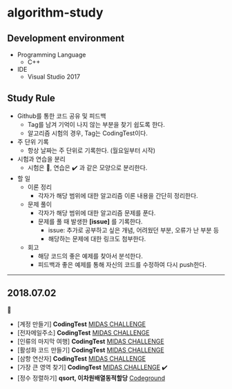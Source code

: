 # algorithm-study

## Development environment
* Programming Language
    * C++
* IDE
    * Visual Studio 2017

## Study Rule
* Github를 통한 코드 공유 및 피드백
    * Tag를 남겨 기억이 나지 않는 부분을 찾기 쉽도록 한다.    
    * 알고리즘 시험의 경우, Tag는 CodingTest이다.
* 주 단위 기록
    * 항상 날짜는 주 단위로 기록한다. (월요일부터 시작)
* 시험과 연습을 분리
    * 시험은 :memo:, 연습은 :heavy_check_mark: 과 같은 모양으로 분리한다.
* 할 일
    * 이론 정리
        * 각자가 해당 범위에 대한 알고리즘 이론 내용을 간단히 정리한다.
    * 문제 풀이
        * 각자가 해당 범위에 대한 알고리즘 문제를 푼다.
        * 문제를 풀 때 발생한 **[issue]** 를 기록한다.
            * issue: 추가로 공부하고 싶은 개념, 어려웠던 부분, 오류가 난 부분 등
            * 해당하는 문제에 대한 링크도 첨부한다.
    * 회고
        * 해당 코드의 좋은 예제를 찾아서 분석한다.
        * 피드백과 좋은 예제를 통해 자신의 코드를 수정하여 다시 push한다.

---

## 2018.07.02
:memo:
* [계정 만들기] __CodingTest__ [MIDAS CHALLENGE](/contents/midas-challenge/풀이/1번.md)
* [전자메일주소] __CodingTest__ [MIDAS CHALLENGE](/contents/midas-challenge/풀이/2번.md)
* [인류의 마지막 여행] __CodingTest__ [MIDAS CHALLENGE](/contents/midas-challenge/풀이/3번.md)
* [활성화 코드 만들기] __CodingTest__ [MIDAS CHALLENGE](/contents/midas-challenge/풀이/4번.md)
* [삼항 연산자] __CodingTest__ [MIDAS CHALLENGE](/contents/midas-challenge/풀이/5번.md)
* [가장 큰 영역 찾기] __CodingTest__ [MIDAS CHALLENGE](/contents/midas-challenge/풀이/6번.md)
:heavy_check_mark:
* [정수 정렬하기] __qsort, 이차원배열동적할당__ [Codeground](/contents/codeground/2018-07-02/정수-정렬하기.md)



<!--    * 공유 및 피드백
        1. 각자가 푼 문제에 대한 코드를 feature branch를 따서 github에 push한 후 pull request를 날린다.
        2. 상대방의 코드를 확인한 후 GUI(Github page)를 이용하여 피드백을 적는다.
        3. 피드백을 적은 후 해당하는 feature branch를 merge한다. -->
